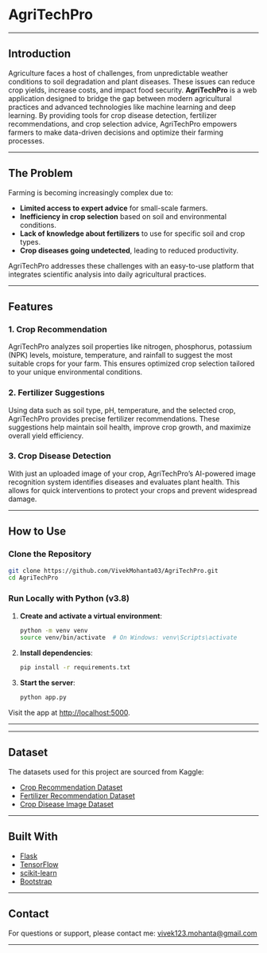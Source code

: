 <div id="top"></div>

# AgriTechPro
---

## Introduction

Agriculture faces a host of challenges, from unpredictable weather conditions to soil degradation and plant diseases. These issues can reduce crop yields, increase costs, and impact food security. **AgriTechPro** is a web application designed to bridge the gap between modern agricultural practices and advanced technologies like machine learning and deep learning. By providing tools for crop disease detection, fertilizer recommendations, and crop selection advice, AgriTechPro empowers farmers to make data-driven decisions and optimize their farming processes.

---

## The Problem

Farming is becoming increasingly complex due to:
- **Limited access to expert advice** for small-scale farmers.
- **Inefficiency in crop selection** based on soil and environmental conditions.
- **Lack of knowledge about fertilizers** to use for specific soil and crop types.
- **Crop diseases going undetected**, leading to reduced productivity.

AgriTechPro addresses these challenges with an easy-to-use platform that integrates scientific analysis into daily agricultural practices.

---

## Features

### 1. Crop Recommendation  
AgriTechPro analyzes soil properties like nitrogen, phosphorus, potassium (NPK) levels, moisture, temperature, and rainfall to suggest the most suitable crops for your farm. This ensures optimized crop selection tailored to your unique environmental conditions.

### 2. Fertilizer Suggestions  
Using data such as soil type, pH, temperature, and the selected crop, AgriTechPro provides precise fertilizer recommendations. These suggestions help maintain soil health, improve crop growth, and maximize overall yield efficiency.

### 3. Crop Disease Detection  
With just an uploaded image of your crop, AgriTechPro’s AI-powered image recognition system identifies diseases and evaluates plant health. This allows for quick interventions to protect your crops and prevent widespread damage.

---

## How to Use

### Clone the Repository

```bash
git clone https://github.com/VivekMohanta03/AgriTechPro.git
cd AgriTechPro
```

### Run Locally with Python (v3.8)

1. **Create and activate a virtual environment**:
   ```bash
   python -m venv venv
   source venv/bin/activate  # On Windows: venv\Scripts\activate
   ```

2. **Install dependencies**:
   ```bash
   pip install -r requirements.txt
   ```

3. **Start the server**:
   ```bash
   python app.py
   ```

Visit the app at [http://localhost:5000](http://localhost:5000).

---
---

## Dataset

The datasets used for this project are sourced from Kaggle:

- [Crop Recommendation Dataset](https://www.kaggle.com/datasets/atharvaingle/crop-recommendation-dataset)
- [Fertilizer Recommendation Dataset](https://www.kaggle.com/datasets/gdabhishek/fertilizer-prediction)
- [Crop Disease Image Dataset](https://www.kaggle.com/datasets/vipoooool/new-plant-diseases-dataset)

---

## Built With

- [Flask](https://flask.palletsprojects.com/en/2.0.x/)
- [TensorFlow](https://www.tensorflow.org)
- [scikit-learn](https://scikit-learn.org/stable/)
- [Bootstrap](https://getbootstrap.com/docs/5.0/getting-started/introduction/)

---

## Contact

For questions or support, please contact me: [vivek123.mohanta@gmail.com](mailto:vivek123.mohanta@gmail.com)

---
